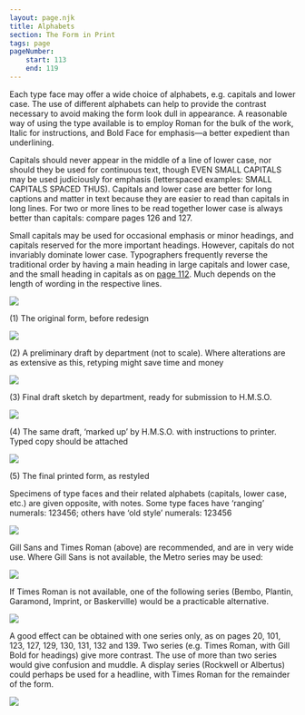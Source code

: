 ```yaml
---
layout: page.njk
title: Alphabets
section: The Form in Print
tags: page
pageNumber:
    start: 113
    end: 119
---
```


Each type face may offer a wide choice of alphabets, e.g. capitals and lower case. The use of different alphabets can help to provide the contrast necessary
to avoid making the form look dull in appearance. A reasonable way of using the type
available is to employ Roman for the bulk of the work, Italic for instructions, and Bold
Face for emphasis—a better expedient than underlining.

Capitals should never appear in the middle of a line of lower case, nor should they
be used for continuous text, though EVEN SMALL CAPITALS may be used judiciously for
emphasis (letterspaced examples: SMALL CAPITALS SPACED THUS). Capitals
and lower case are better for long captions and matter in text because they are easier
to read than capitals in long lines. For two or more lines to be read together lower case
is always better than capitals: compare pages 126 and 127.

Small capitals may be used for occasional emphasis or minor headings, and capitals
reserved for the more important headings. However, capitals do not invariably dominate lower case. Typographers frequently reverse the traditional order by having a
main heading in large capitals and lower case, and the small heading in capitals as
on [page 112](/the-form-in-print/the-layout-of-the-printed-matter/). Much depends on the length of wording in the respective lines.

![](1.jpg)

(1) The original form, before redesign

![](2.jpg)

(2) A preliminary draft by department (not to scale). Where alterations are as extensive
as this, retyping might save time and money

![](3.jpg)

(3) Final draft sketch by department, ready for submission to H.M.S.O.

![](4.jpg)

(4) The same draft, ‘marked up’ by H.M.S.O. with instructions to printer. Typed copy
should be attached

![](5.jpg)

(5) The final printed form, as restyled

Specimens of type faces and their related alphabets (capitals, lower case, etc.) are given
opposite, with notes. Some type faces have ‘ranging’ numerals: 123456; others have
‘old style’ numerals: 123456

![](6.jpg)

Gill Sans and Times Roman (above) are recommended, and are in very wide use. Where
Gill Sans is not available, the Metro series may be used:

![](7.jpg)

If Times Roman is not available, one of the following series (Bembo, Plantin, Garamond,
Imprint, or Baskerville) would be a practicable alternative.

![](8.jpg)


A good effect can be obtained with one series only, as on pages 20, 101, 123, 127, 129, 130,
131, 132 and 139. Two series (e.g. Times Roman, with Gill Bold for headings) give more
contrast. The use of more than two series would give confusion and muddle. A display
series (Rockwell or Albertus) could perhaps be used for a headline, with Times Roman
for the remainder of the form.

![](9.jpg)
